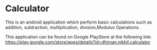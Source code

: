 # Calculator
This is an android application which perform basic calculations such as addition, subtraction, multiplication, division,Modulus Operations.

This application can be found on Google PlayStore at the following link:
 https://play.google.com/store/apps/details?id=dhiman.nikhil.calculator
